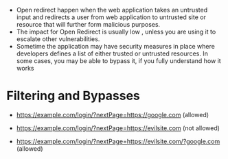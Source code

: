 - Open redirect happen when the web application takes an untrusted  input and redirects a user from web application to untrusted site or resource that will further form malicious purposes.
- The impact for Open Redirect is usually low , unless you are using it to escalate other vulnerabilities.
- Sometime the application may have security measures in place where developers defines a list of either trusted  or untrusted resources. In some cases, you may be able to bypass it, if you fully understand how it works 

# Filtering and Bypasses 
- https://example.com/login/?nextPage=https://google.com (allowed)

- https://example.com/login/?nextPage=https://evilsite.com (not allowed)

- https://example.com/login/?nextPage=https://evilsite.com/?google.com (allowed)